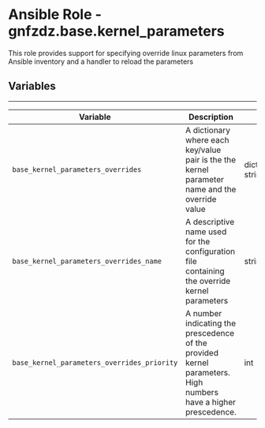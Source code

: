 # Ansible Role - gnfzdz.base.kernel_parameters

This role provides support for specifying override linux parameters from Ansible inventory and a handler to reload the parameters

## Variables
-------

Variable | Description | Type | Default
-------- | ----------- | -------- | --------
`base_kernel_parameters_overrides` | A dictionary where each key/value pair is the the kernel parameter name and the override value  | dictionary of string=>string | {}
`base_kernel_parameters_overrides_name` | A descriptive name used for the configuration file containing the override kernel parameters | string | overrides
`base_kernel_parameters_overrides_priority` | A number indicating the prescedence of the provided kernel parameters. High numbers have a higher prescedence. | int | 99
